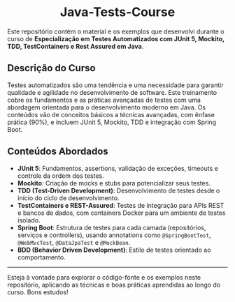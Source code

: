 <h1 align="center"> Java-Tests-Course</h1>


Este repositório contém o material e os exemplos que desenvolvi durante o curso de **Especialização em Testes Automatizados com JUnit 5, Mockito, TDD, TestContainers e Rest Assured em Java**.

## Descrição do Curso
Testes automatizados são uma tendência e uma necessidade para garantir qualidade e agilidade no desenvolvimento de software. Este treinamento cobre os fundamentos e as práticas avançadas de testes com uma abordagem orientada para o desenvolvimento moderno em Java. Os conteúdos vão de conceitos básicos a técnicas avançadas, com ênfase prática (90%), e incluem JUnit 5, Mockito, TDD e integração com Spring Boot.

## Conteúdos Abordados
- **JUnit 5**: Fundamentos, assertions, validação de exceções, timeouts e controle da ordem dos testes.
- **Mockito**: Criação de mocks e stubs para potencializar seus testes.
- **TDD (Test-Driven Development)**: Desenvolvimento de testes desde o início do ciclo de desenvolvimento.
- **TestContainers e REST-Assured**: Testes de integração para APIs REST e bancos de dados, com containers Docker para um ambiente de testes isolado.
- **Spring Boot**: Estrutura de testes para cada camada (repositórios, serviços e controllers), usando annotations como `@SpringBootTest`, `@WebMvcTest`, `@DataJpaTest` e `@MockBean`.
- **BDD (Behavior Driven Development)**: Estilo de testes orientado ao comportamento.

---

Esteja à vontade para explorar o código-fonte e os exemplos neste repositório, aplicando as técnicas e boas práticas aprendidas ao longo do curso. Bons estudos!
